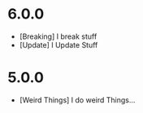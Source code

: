 # 6.0.0
* [Breaking] I break stuff
* [Update] I Update Stuff

# 5.0.0
* [Weird Things] I do weird Things...
